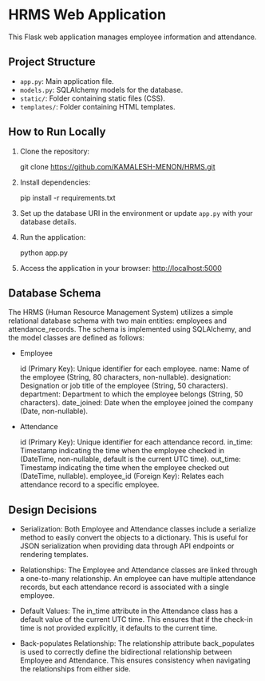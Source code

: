 # HRMS Web Application

This Flask web application manages employee information and attendance.

## Project Structure

- `app.py`: Main application file.
- `models.py`: SQLAlchemy models for the database.
- `static/`: Folder containing static files (CSS).
- `templates/`: Folder containing HTML templates.

## How to Run Locally

1. Clone the repository:

    git clone https://github.com/KAMALESH-MENON/HRMS.git

2. Install dependencies:

    pip install -r requirements.txt

3. Set up the database URI in the environment or update `app.py` with your database details.

4. Run the application:

    python app.py

5. Access the application in your browser: [http://localhost:5000](http://localhost:5000)

## Database Schema
The HRMS (Human Resource Management System) utilizes a simple relational database schema with two main entities: employees and attendance_records. The schema is implemented using SQLAlchemy, and the model classes are defined as follows:

- Employee

    id (Primary Key): Unique identifier for each employee.
    name: Name of the employee (String, 80 characters, non-nullable).
    designation: Designation or job title of the employee (String, 50 characters).
    department: Department to which the employee belongs (String, 50 characters).
    date_joined: Date when the employee joined the company (Date, non-nullable).

- Attendance

    id (Primary Key): Unique identifier for each attendance record.
    in_time: Timestamp indicating the time when the employee checked in (DateTime, non-nullable, default is the current UTC time).
    out_time: Timestamp indicating the time when the employee checked out (DateTime, nullable).
    employee_id (Foreign Key): Relates each attendance record to a specific employee.

## Design Decisions

   - Serialization: Both Employee and Attendance classes include a serialize method to easily convert the objects to a dictionary. This is useful for JSON serialization when providing data through API endpoints or rendering templates.

   - Relationships: The Employee and Attendance classes are linked through a one-to-many relationship. An employee can have multiple attendance records, but each attendance record is associated with a single employee.

   - Default Values: The in_time attribute in the Attendance class has a default value of the current UTC time. This ensures that if the check-in time is not provided explicitly, it defaults to the current time.

   - Back-populates Relationship: The relationship attribute back_populates is used to correctly define the bidirectional relationship between Employee and Attendance. This ensures consistency when navigating the relationships from either side.
